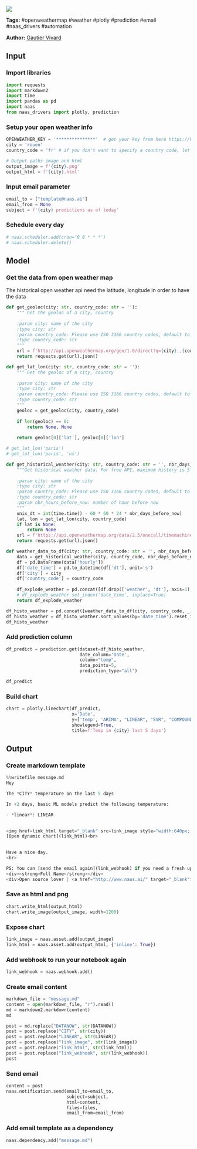 <a href="https://app.naas.ai/user-redirect/naas/downloader?url=https://raw.githubusercontent.com/jupyter-naas/awesome-notebooks/master/OpenWeatherMap/OpenWeatherMap_Send_daily_email_with_predictions.ipynb" target="_parent"><img src="https://naasai-public.s3.eu-west-3.amazonaws.com/open_in_naas.svg"/></a>

**Tags:** #openweathermap #weather #plotly #prediction #email #naas_drivers #automation

**Author:** [Gautier Vivard](https://www.linkedin.com/in/gautier-vivard-1811b877/)

## Input

### Import libraries


```python
import requests
import markdown2
import time
import pandas as pd
import naas
from naas_drivers import plotly, prediction
```

### Setup your open weather info


```python
OPENWEATHER_KEY = '***************'  # get your key from here https://home.openweathermap.org/api_keys (it takes couples of minutes)
city = 'rouen'
country_code = 'fr' # if you don't want to specify a country code, let ''
```


```python
# Output paths image and html
output_image = f'{city}.png'
output_html = f'{city}.html'
```

### Input email parameter


```python
email_to = ["template@naas.ai"]
email_from = None
subject = f'{city} predictions as of today'
```

### Schedule every day


```python
# naas.scheduler.add(cron='0 8 * * *')
# naas.scheduler.delete()
```

## Model

### Get the data from open weather map

The historical open weather api need the latitude, longitude in order to have the data


```python
def get_geoloc(city: str, country_code: str = ''):
    """ Get the geoloc of a city, country
    
    :param city: name of the city
    :type city: str
    :param country_code: Please use ISO 3166 country codes, default to ''
    :type country_code: str
    """
    url = f'http://api.openweathermap.org/geo/1.0/direct?q={city},,{country_code}&appid={OPENWEATHER_KEY}'
    return requests.get(url).json()

def get_lat_lon(city: str, country_code: str = ''):
    """ Get the geoloc of a city, country
    
    :param city: name of the city
    :type city: str
    :param country_code: Please use ISO 3166 country codes, default to ''
    :type country_code: str
    """
    geoloc = get_geoloc(city, country_code)
    
    if len(geoloc) == 0:
        return None, None
    
    return geoloc[0]['lat'], geoloc[0]['lon']

# get_lat_lon('paris')
# get_lat_lon('paris', 'us')
```


```python
def get_historical_weather(city: str, country_code: str = '', nbr_days_before_now: int = 0):
    """Get historical weather data. For free API, maximum history is 5 days before now
    
    :param city: name of the city
    :type city: str
    :param country_code: Please use ISO 3166 country codes, default to ''
    :type country_code: str 
    :param nbr_hours_before_now: number of hour before now
    """
    unix_dt = int(time.time() - 60 * 60 * 24 * nbr_days_before_now)
    lat, lon = get_lat_lon(city, country_code)
    if lat is None:
        return None
    url = f'https://api.openweathermap.org/data/2.5/onecall/timemachine?lat={lat}&lon={lon}&dt={unix_dt}&appid={OPENWEATHER_KEY}&units=metric'
    return requests.get(url).json()

def weather_data_to_df(city: str, country_code: str = '', nbr_days_before_now: int = 0) -> pd.DataFrame:
    data = get_historical_weather(city, country_code, nbr_days_before_now) 
    df = pd.DataFrame(data['hourly'])
    df['date_time'] = pd.to_datetime(df['dt'], unit='s')
    df['city'] = city
    df['country_code'] = country_code
    
    df_explode_weather = pd.concat([df.drop(['weather', 'dt'], axis=1), df['weather'].str[0].apply(pd.Series)], axis=1)
    # df_explode_weather.set_index('date_time', inplace=True)
    return df_explode_weather
```


```python
df_histo_weather = pd.concat([weather_data_to_df(city, country_code, _) for _ in range(6)], ignore_index=True)
df_histo_weather = df_histo_weather.sort_values(by='date_time').reset_index(drop=True).rename(columns={"date_time": "Date"})
df_histo_weather
```

### Add prediction column


```python
df_predict = prediction.get(dataset=df_histo_weather,
                            date_column='Date',
                            column="temp",
                            data_points=5,
                            prediction_type="all")

df_predict
```

### Build chart


```python
chart = plotly.linechart(df_predict,
                         x='Date',
                         y=['temp', 'ARIMA', "LINEAR", "SVR", "COMPOUND"],
                         showlegend=True,
                         title=f'Temp in {city} last 5 days')
```

## Output

### Create markdown template


```python
%%writefile message.md
Hey

The *CITY* temperature on the last 5 days

In +2 days, basic ML models predict the following temperature: 

- *linear*: LINEAR

    
<img href=link_html target="_blank" src=link_image style="width:640px; height:360px;" /><br>
[Open dynamic chart](link_html)<br>

    
Have a nice day.
<br>

PS: You can [send the email again](link_webhook) if you need a fresh update.<br>
<div><strong>Full Name</strong></div>
<div>Open source lover | <a href="http://www.naas.ai/" target="_blank">Naas</a></div>
```

### Save as html and png


```python
chart.write_html(output_html)
chart.write_image(output_image, width=1200)
```

### Expose chart


```python
link_image = naas.asset.add(output_image)
link_html = naas.asset.add(output_html, {'inline': True})
```

### Add webhook to run your notebook again


```python
link_webhook = naas.webhook.add()
```

### Create email content


```python
markdown_file = "message.md"
content = open(markdown_file, "r").read()
md = markdown2.markdown(content)
md
```


```python
post = md.replace("DATANOW", str(DATANOW))
post = post.replace("CITY", str(city))
post = post.replace("LINEAR", str(LINEAR))
post = post.replace("link_image", str(link_image))
post = post.replace("link_html", str(link_html))
post = post.replace("link_webhook", str(link_webhook))
post
```

### Send email


```python
content = post
naas.notification.send(email_to=email_to,
                       subject=subject,
                       html=content,
                       files=files,
                       email_from=email_from)
```

### Add email template as a dependency 


```python
naas.dependency.add("message.md")
```
